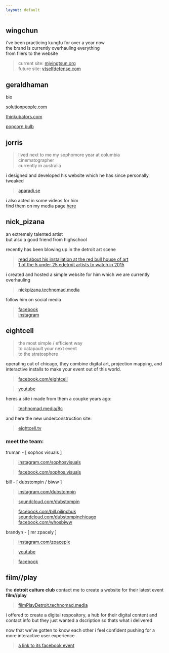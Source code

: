 ```yaml
---
layout: default
---
```


## wingchun

i've been practicing kungfu for over a year now  
the brand is currently overhauling everything  
from fliers to the website

> current site: [mjvingtsun.org](//mjvingtsun.org)  
future site: [vtselfdefense.com](//vtselfdefense.com)

## geraldhaman

bio

[solutionpeople.com](//solutionpeople.com)

[thinkubators.com](//thinkubators.com)

[popcorn bulb](/media#popcorn_bulb)

## jorris

> lived next to me my sophomore year at columbia  
	cinematographer  
	currently in australia

i designed and developed his website
which he has since personally tweaked

> [aparadi.se](//aparadi.se)

i also acted in some videos for him  
find them on my media page [here](/media#jorris)

## nick_pizana

an extremely talented artist  
but also a good friend from highschool

recently has been blowing up in the detroit art scene

> [read about his installation at the red bull house of art](https://www.redbull.com/us-en/nick-pizana-at-red-bull-house-of-art)  
[1 of the 5 under 25 edetroit artists to watch in 2015](http://www.examiner.com/list/5-detroit-artists-25-or-under-to-watch-2015)

i created and hosted a simple website for him which we are currently overhauling

> [nickpizana.technomad.media](//nickpizana.technomad.media)

follow him on social media

> [facebook](//facebook.com/nickypistheman)  
	[instagram](//instagram.com/shorin_nick)

## eightcell

> the most simple / efficient way  
to catapault your next event  
to the stratosphere  

operating out of chicago, they combine digital art, projection mapping, and interactive installs to make your event out of this world.

> [facebook.com/eightcell](//facebook.com/eightcell)

> [youtube](https://www.youtube.com/channel/UC4GsWU1uZAa5e3G1owi9K1g)

heres a site i made from them a coupke years ago:

> [technomad.media/8c](//technomad.media/8c)

and here the new underconstruction site:

> [eightcell.tv](//eightcell.tv)

### meet the team:

truman - [ sophos visuals ] 

> [instagram.com/sophosvisuals](//instagram.com/sophosvisuals)

> [facebook.com/sophos.visuals](//facebook.com/sophos.visuals)

bill - [ dubstompin / biww ]

> [instagram.com/dubstompin](//instagram.com/dubstompin)

> [soundcloud.com/dubstompin](//soundcloud.com/dubstompin)

> [facebook.com/bill.pilipchuk](//facebook.com/bill.pilipchuk)  
[soundcloud.com/dubstompinchicago](//soundcloud.com/dubstompinchicago)  
[facebook.com/whosbiww](//facebook.com/whosbiww)

brandyn - [ mr zpacely ]

> [instagram.com/zpacepix](//instagram.com/zpacepix)

> [youtube](https://www.youtube.com/channel/UCdE8MPlhBRh1po3FbHFag8A)

> [facebook](https://www.facebook.com/brandyn.micheal)

## film//play

the **detroit culture club** contact me to create a website for their latest event **film//play**

> [filmPlayDetroit.technomad.media](//filmPlayDetroit.technomad.media)

i offered to create a digital respository, a hub for their digital content and contact info
but they just wanted a dscription
so thats what i delivered

now that we've gotten to know each other
i feel confident pushing for a more interactive user experience

> [a link to its facebook event](https://www.facebook.com/events/297322957126819)